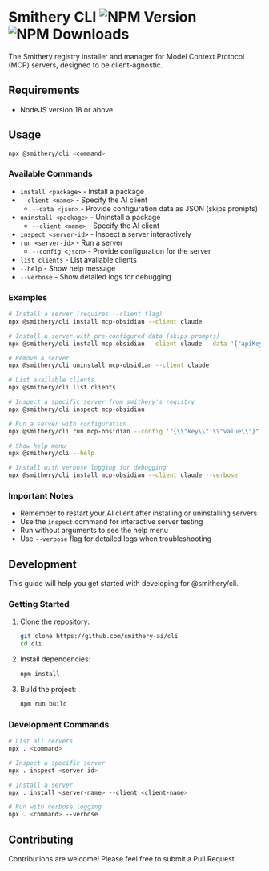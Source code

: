# Smithery CLI ![NPM Version](https://img.shields.io/npm/v/%40smithery%2Fcli) ![NPM Downloads](https://img.shields.io/npm/dt/%40smithery%2Fcli)

The Smithery registry installer and manager for Model Context Protocol (MCP) servers, designed to be client-agnostic.

## Requirements
- NodeJS version 18 or above

## Usage

```bash
npx @smithery/cli <command>
```

### Available Commands

- `install <package>` - Install a package
- `--client <name>` - Specify the AI client
  - `--data <json>` - Provide configuration data as JSON (skips prompts)
- `uninstall <package>` - Uninstall a package
  - `--client <name>` - Specify the AI client
- `inspect <server-id>` - Inspect a server interactively
- `run <server-id>` - Run a server
  - `--config <json>` - Provide configuration for the server
- `list clients` - List available clients
- `--help` - Show help message
- `--verbose` - Show detailed logs for debugging

### Examples

```bash
# Install a server (requires --client flag)
npx @smithery/cli install mcp-obsidian --client claude

# Install a server with pre-configured data (skips prompts)
npx @smithery/cli install mcp-obsidian --client claude --data '{"apiKey":"your-api-key","region":"us-west-2"}'

# Remove a server
npx @smithery/cli uninstall mcp-obsidian --client claude

# List available clients
npx @smithery/cli list clients

# Inspect a specific server from smithery's registry
npx @smithery/cli inspect mcp-obsidian

# Run a server with configuration
npx @smithery/cli run mcp-obsidian --config '"{\\"key\\":\\"value\\"}"'

# Show help menu
npx @smithery/cli --help

# Install with verbose logging for debugging
npx @smithery/cli install mcp-obsidian --client claude --verbose
```

### Important Notes

- Remember to restart your AI client after installing or uninstalling servers
- Use the `inspect` command for interactive server testing
- Run without arguments to see the help menu
- Use `--verbose` flag for detailed logs when troubleshooting

## Development

This guide will help you get started with developing for @smithery/cli.

### Getting Started

1. Clone the repository:
   ```bash
   git clone https://github.com/smithery-ai/cli
   cd cli
   ```

2. Install dependencies:
   ```bash
   npm install
   ```

3. Build the project:
   ```bash
   npm run build
   ```

### Development Commands

```bash
# List all servers
npx . <command>

# Inspect a specific server
npx . inspect <server-id>

# Install a server
npx . install <server-name> --client <client-name>

# Run with verbose logging
npx . <command> --verbose
```

## Contributing

Contributions are welcome! Please feel free to submit a Pull Request.